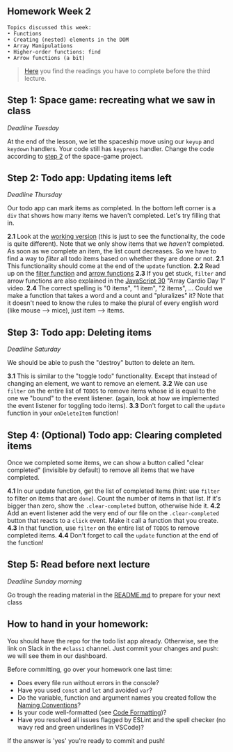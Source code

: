 ## Homework Week 2

```
Topics discussed this week:
• Functions
• Creating (nested) elements in the DOM
• Array Manipulations
• Higher-order functions: find
• Arrow functions (a bit)
```

>[Here](/Week3/README.md) you find the readings you have to complete before the third lecture.

## Step 1: Space game: recreating what we saw in class

_Deadline Tuesday_ 

At the end of the lesson, we let the spaceship move using our `keyup` and `keydown` handlers. Your code still has `keypress` handler. Change the code according to [step 2](/Projects/space-game/step02) of the space-game project.

## Step 2: Todo app: Updating items left

_Deadline Thursday_

Our todo app can mark items as completed. In the bottom left corner is a `div` that shows how many items we haven't completed. Let's try filling that in.

**2.1** Look at the [working version](http://todomvc.com/examples/vanillajs/) (this is just to see the functionality, the code is quite different). Note that we only show items that we _haven't_ completed. As soon as we complete an item, the list count decreases. So we have to find a way to _filter_ all todo items based on whether they are done or not. 
**2.1** This functionality should come at the end of the `update` function. 
**2.2** Read up on the [filter function](https://developer.mozilla.org/en-US/docs/Web/JavaScript/Reference/Global_Objects/Array/filter) and [arrow functions](https://developer.mozilla.org/en-US/docs/Web/JavaScript/Reference/Functions/Arrow_functions)
**2.3** If you get stuck, `filter` and arrow functions are also explained in the [JavaScript 30](https://javascript30.com/) "Array Cardio Day 1" video.
**2.4** The correct spelling is "0 item*s*", "1 item", "2 item*s*", ... Could we make a function that takes a word and a count and "pluralizes" it? Note that it doesn't need to know the rules to make the plural of every english word (like mouse --> mice), just item --> items.

## Step 3: Todo app: Deleting items

_Deadline Saturday_

We should be able to push the "destroy" button to delete an item.

**3.1** This is similar to the "toggle todo" functionality. Except that instead of changing an element, we want to remove an element.
**3.2** We can use `filter` on the entire list of `TODOS` to remove items whose id is equal to the one we "bound" to the event listener. (again, look at how we implemented the event listener for toggling todo items).
**3.3** Don't forget to call the `update` function in your `onDeleteItem` function!

## Step 4: (Optional) Todo app: Clearing completed items

Once we completed some items, we can show a button called "clear completed" (invisible by default) to remove all items that we have completed.

**4.1** In our update function, get the list of completed items (hint: use `filter` to filter on items that are `done`). Count the number of items in that list. If it's bigger than zero, show the `.clear-completed` button, otherwise hide it.
**4.2** Add an event listener add the very end of our file on the `.clear-completed` button that reacts to a `click` event. Make it call a function that you create.
**4.3** In that function, use `filter` on the entire list of `TODOS` to remove completed items.
**4.4** Don't forget to call the `update` function at the end of the function!

## Step 5: Read before next lecture

_Deadline Sunday morning_

Go trough the reading material in the [README.md](/Week3/README.md) to prepare for your next class


## How to hand in your homework:

You should have the repo for the todo list app already. Otherwise, see the link on Slack in the `#class1` channel. Just commit your changes and push: we will see them in our dashboard.

Before committing, go over your homework one last time:

- Does every file run without errors in the console?
- Have you used `const` and `let` and avoided `var`?
- Do the variable, function and argument names you created follow the [Naming Conventions](../../../../fundamentals/blob/master/fundamentals/naming_conventions.md)?
- Is your code well-formatted (see [Code Formatting](../../../../fundamentals/blob/master/fundamentals/naming_conventions.md))?
- Have you resolved all issues flagged by ESLint and the spell checker (no wavy red and green underlines in VSCode)?

If the answer is 'yes' you're ready to commit and push!
